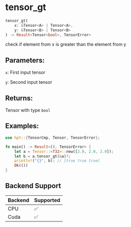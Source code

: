 # tensor_gt
```rust
tensor_gt(
    x: &Tensor<A> | Tensor<A>, 
    y: &Tensor<B> | Tensor<B>
) -> Result<Tensor<bool>, TensorError>
```
check if element from x is greater than the element from y

## Parameters:
`x`: First input tensor

`y`: Second input tensor

## Returns:
Tensor with type `bool`

## Examples:
```rust
use hpt::{TensorCmp, Tensor, TensorError};

fn main() -> Result<(), TensorError> {
    let a = Tensor::<f32>::new([2.0, 2.0, 2.0]);
    let b = a.tensor_gt(&a)?;
    println!("{}", b); // [true true true]
    Ok(())
}
```
## Backend Support
| Backend | Supported |
|---------|-----------|
| CPU     | ✅         |
| Cuda    | ✅        |
